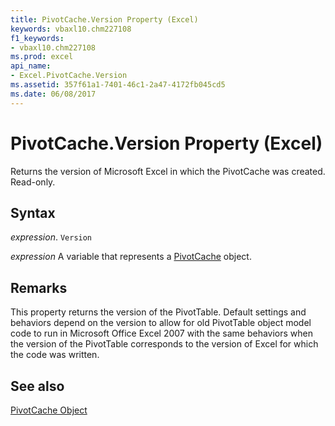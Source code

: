 ```yaml
---
title: PivotCache.Version Property (Excel)
keywords: vbaxl10.chm227108
f1_keywords:
- vbaxl10.chm227108
ms.prod: excel
api_name:
- Excel.PivotCache.Version
ms.assetid: 357f61a1-7401-46c1-2a47-4172fb045cd5
ms.date: 06/08/2017
---
```



# PivotCache.Version Property (Excel)

Returns the version of Microsoft Excel in which the PivotCache was created. Read-only.


## Syntax

 _expression_. `Version`

 _expression_ A variable that represents a [PivotCache](Excel.PivotCache.md) object.


## Remarks

This property returns the version of the PivotTable. Default settings and behaviors depend on the version to allow for old PivotTable object model code to run in Microsoft Office Excel 2007 with the same behaviors when the version of the PivotTable corresponds to the version of Excel for which the code was written.


## See also


[PivotCache Object](Excel.PivotCache.md)

